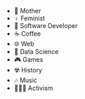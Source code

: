
- 🤰 Mother
- ♀️ Feminist
- 🧙 Software Developer
- ☕ Coffee
- 🌐 Web
- 🎲 Data Science
- 🎮 Games
- ☢️ History
- 🎶 Music
- 🏴🏳️‍🌈 Activism
